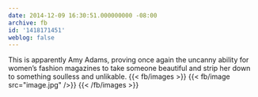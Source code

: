 ```yaml
---
date: 2014-12-09 16:30:51.000000000 -08:00
archive: fb
id: '1418171451'
weblog: false
---
```


This is apparently Amy Adams, proving once again the uncanny ability for women’s fashion magazines to take someone beautiful and strip her down to something soulless and unlikable.
{{< fb/images >}}
{{< fb/image src="image.jpg" />}}
{{< /fb/images >}}
